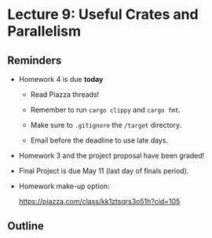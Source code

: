 # Lecture 9: Useful Crates and Parallelism

## Reminders

- Homework 4 is due **today**

    - Read Piazza threads!

    - Remember to run `cargo clippy` and `cargo fmt`.

    - Make sure to `.gitignore` the `/target` directory.

    - Email before the deadline to use late days.

- Homework 3 and the project proposal have been graded!

- Final Project is due May 11 (last day of finals period).

- Homework make-up option:

  https://piazza.com/class/kk1ztsqrs3o51h?cid=105

## Outline
